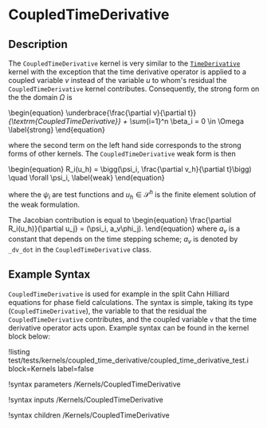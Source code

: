 # CoupledTimeDerivative

## Description

The `CoupledTimeDerivative` kernel is very similar to the
[`TimeDerivative`](systems/Kernels/TimeDerivative.md) kernel with the
exception that the time derivative operator is applied to a coupled variable $v$ instead
of the variable $u$ to whom's residual the `CoupledTimeDerivative` kernel
contributes. Consequently, the strong form on the the domain $\Omega$ is

\begin{equation}
\underbrace{\frac{\partial v}{\partial t}}_{\textrm{CoupledTimeDerivative}} +
\sum_{i=1}^n \beta_i = 0 \in \Omega
\label{strong}
\end{equation}

where the second term on the left hand side corresponds to the
strong forms of other kernels. The `CoupledTimeDerivative` weak form is then

\begin{equation}
R_i(u_h) = \bigg(\psi_i, \frac{\partial v_h}{\partial t}\bigg) \quad \forall
\psi_i,
\label{weak}
\end{equation}

where the $\psi_i$ are test functions and $u_h \in \mathcal{S}^h$ is the finite
element solution of the weak formulation.

The Jacobian contribution is equal to
\begin{equation}
\frac{\partial R_i(u_h)}{\partial u_j} = (\psi_i, a_v\phi_j).
\end{equation}
where $a_v$ is a constant that depends on the time stepping scheme; $a_v$ is
denoted by `_dv_dot` in the `CoupledTimeDerivative` class.

## Example Syntax

`CoupledTimeDerivative` is used for example in the split Cahn Hilliard equations
for phase field calculations. The syntax is simple, taking its type
(`CoupledTimeDerivative`), the variable to that the residual the
`CoupledTimeDerivative` contributes, and the coupled variable `v` that the time
derivative operator acts upon. Example syntax can be found in the kernel block
below:

!listing
test/tests/kernels/coupled_time_derivative/coupled_time_derivative_test.i
block=Kernels label=false

!syntax parameters /Kernels/CoupledTimeDerivative

!syntax inputs /Kernels/CoupledTimeDerivative

!syntax children /Kernels/CoupledTimeDerivative
